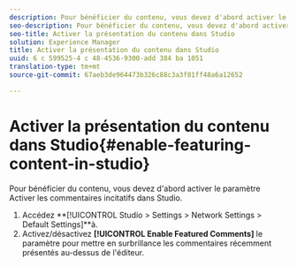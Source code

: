 ```yaml
---
description: Pour bénéficier du contenu, vous devez d'abord activer le paramètre Activer les commentaires incitatifs dans Studio.
seo-description: Pour bénéficier du contenu, vous devez d'abord activer le paramètre Activer les commentaires incitatifs dans Studio.
seo-title: Activer la présentation du contenu dans Studio
solution: Experience Manager
title: Activer la présentation du contenu dans Studio
uuid: 6 c 599525-4 c 48-4536-9300-add 384 ba 1051
translation-type: tm+mt
source-git-commit: 67aeb3de964473b326c88c3a3f81ff48a6a12652

---
```



# Activer la présentation du contenu dans Studio{#enable-featuring-content-in-studio}

Pour bénéficier du contenu, vous devez d&#39;abord activer le paramètre Activer les commentaires incitatifs dans Studio.

1. Accédez **[!UICONTROL Studio > Settings > Network Settings > Default Settings]**à.
1. Activez/désactivez **[!UICONTROL Enable Featured Comments]** le paramètre pour mettre en surbrillance les commentaires récemment présentés au-dessus de l&#39;éditeur.
